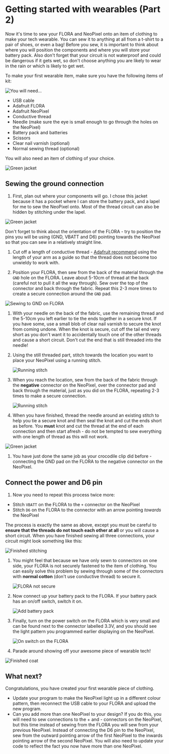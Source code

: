 # Getting started with wearables (Part 2)

Now it's time to sew your FLORA and NeoPixel onto an item of clothing to make your tech wearable. You can sew it to anything at all from a t-shirt to a pair of shoes, or even a bag! Before you sew, it is important to think about where you will position the components and where you will store your battery pack. Also don't forget that your circuit is not waterproof and could be dangerous if it gets wet, so don't choose anything you are likely to wear in the rain or which is likely to get wet.

To make your first wearable item, make sure you have the following items of kit:

![You will need...](images/you-will-need.png)

- USB cable
- Adafruit FLORA
- Adafruit NeoPixel
- Conductive thread
- Needle (make sure the eye is small enough to go through the holes on the NeoPixel)
- Battery pack and batteries
- Scissors
- Clear nail varnish (optional)
- Normal sewing thread (optional)

You will also need an item of clothing of your choice.

![Green jacket](images/jacket.png)

## Sewing the ground connection

1. First, plan out where your components will go. I chose this jacket because it has a pocket where I can store the battery pack, and a lapel for me to sew the NeoPixel onto. Most of the thread circuit can also be hidden by stitching under the lapel.

  ![Green jacket](images/positioning.png)

  Don't forget to think about the orientation of the FLORA - try to position the pins you will be using (GND, VBATT and D6) pointing towards the NeoPixel so that you can sew in a relatively straight line.

1. Cut off a length of conductive thread - [Adafruit recommend](https://learn.adafruit.com/conductive-thread/prep-thread-and-fabric) using the length of your arm as a guide so that the thread does not become too unwieldy to work with.

1. Position your FLORA, then sew from the back of the material through the `GND` hole on the FLORA. Leave about 5-10cm of thread at the back (careful not to pull it all the way through). Sew over the top of the connector and back through the fabric. Repeat this 2-3 more times to create a secure connection around the `GND` pad.

  ![Sewing to GND on FLORA](images/sew-ground-1.png)

1. With your needle on the back of the fabric, use the remaining thread and the 5-10cm you left earlier to tie the ends together in a secure knot. If you have some, use a small blob of clear nail varnish to secure the knot from coming undone. When the knot is secure, cut off the tail end very short as you don't want it to accidentally touch one of the other threads and cause a short circuit. Don't cut the end that is still threaded into the needle!

1. Using the still threaded part, stitch towards the location you want to place your NeoPixel using a running stitch.

    ![Running stitch](images/sew-ground-2.png)

1. When you reach the location, sew from the back of the fabric through the **negative** connector on the NeoPixel, over the connector pad and back through the material, just as you did on the FLORA, repeating 2-3 times to make a secure connection.

    ![Running stitch](images/sew-ground-3.png)

1. When you have finished, thread the needle around an existing stitch to help you tie a secure knot and then seal the knot and cut the ends short as before. You **must** knot and cut the thread at the end of each connection and then start afresh - do not be tempted to sew everything with one length of thread as this will not work.

  ![Green jacket](images/tie-knot.png)

1. You have just done the same job as your crocodile clip did before - connecting the GND pad on the FLORA to the negative connector on the NeoPixel.

## Connect the power and D6 pin

1. Now you need to repeat this process twice more:

 - Stitch `VBATT` on the FLORA to the `+` connector on the NeoPixel
 - Stitch `D6` on the FLORA to the connector with an arrow pointing *towards* the NeoPixel

 The process is exactly the same as above, except you must be careful to **ensure that the threads do not touch each other at all** or you will cause a short circuit. When you have finished sewing all three connections, your circuit might look something like this:

   ![Finished stitching](images/finished-stitching.png)

1. You might feel that because we have only sewn to connectors on one side, your FLORA is not securely fastened to the item of clothing. You can easily solve this problem by sewing through some of the connectors with **normal cotton** (don't use conductive thread) to secure it.

   ![FLORA not secure](images/flappy-flora.png)

1. Now connect up your battery pack to the FLORA. If your battery pack has an on/off switch, switch it on.

   ![Add battery pack](images/add-battery-pack.png)

1. Finally, turn on the power switch on the FLORA which is very small and can be found next to the connector labelled 3.3V, and you should see the light pattern you programmed earlier displaying on the NeoPixel.

   ![On switch on the FLORA](images/on-switch.png)

1. Parade around showing off your awesome piece of wearable tech!

  ![Finished coat](images/finished.png)

## What next?

Congratulations, you have created your first wearable piece of clothing.

- Update your program to make the NeoPixel light up in a different colour pattern, then reconnect the USB cable to your FLORA and upload the new program.
- Can you add more than one NeoPixel to your design? If you do this, you will need to sew connections to the + and - connectors on the NeoPixel, but this time instead of sewing from the FLORA you will sew from your previous NeoPixel. Instead of connecting the D6 pin to the NeoPixel, sew from the outward pointing arrow of the first NeoPixel to the inwards pointing arrow of the second NeoPixel. You will also need to update your code to reflect the fact you now have more than one NeoPixel.
